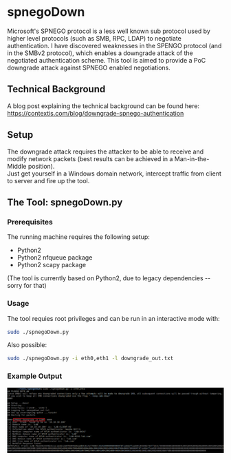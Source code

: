 # spnegoDown

Microsoft's SPNEGO protocol is a less well known sub protocol used by higher level protocols (such as SMB, RPC, LDAP) to negotiate authentication. I have discovered weaknesses in the SPENGO protocol (and in the SMBv2 protocol), which enables a downgrade attack of the negotiated authentication scheme. This tool is aimed to provide a PoC downgrade attack against SPNEGO enabled negotiations.

## Technical Background

A blog post explaining the technical background can be found here:<br> https://contextis.com/blog/downgrade-spnego-authentication

## Setup
The downgrade attack requires the attacker to be able to receive and modify network packets (best results can be achieved in a Man-in-the-Middle position).<br>
Just get yourself in a Windows domain network, intercept traffic from client to server and fire up the tool.

## The Tool: spnegoDown.py
### Prerequisites
The running machine requires the following setup:
- Python2
- Python2 nfqueue package
- Python2 scapy package

(The tool is currently based on Python2, due to legacy dependencies -- sorry for that)
### Usage
The tool requies root privileges and can be run in an interactive mode with:

```bash
sudo ./spnegoDown.py
```
Also possible:

```bash
sudo ./spnegoDown.py -i eth0,eth1 -l downgrade_out.txt
```
### Example Output
![Example Output of spnegoDown.py](example_output.png)
